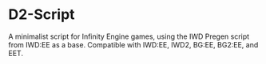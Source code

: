 # D2-Script
A minimalist script for Infinity Engine games, using the IWD Pregen script from IWD:EE as a base. Compatible with IWD:EE, IWD2, BG:EE, BG2:EE, and EET.
